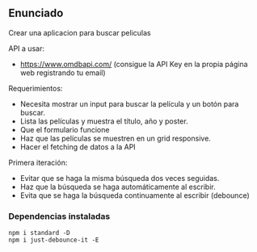 ## Enunciado

Crear una aplicacion para buscar peliculas

API a usar:

- https://www.omdbapi.com/ (consigue la API Key en la propia página web registrando tu email)

Requerimientos:

- Necesita mostrar un input para buscar la película y un botón para buscar.
- Lista las películas y muestra el título, año y poster.
- Que el formulario funcione
- Haz que las películas se muestren en un grid responsive.
- Hacer el fetching de datos a la API

Primera iteración:

- Evitar que se haga la misma búsqueda dos veces seguidas.
- Haz que la búsqueda se haga automáticamente al escribir.
- Evita que se haga la búsqueda continuamente al escribir (debounce)

### Dependencias instaladas

```
npm i standard -D
npm i just-debounce-it -E
```